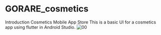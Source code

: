 # GORARE_cosmetics
Introduction
Cosmetics Mobile App Store 
This is a basic UI for a cosmetics app using flutter in Android Studio.
![00](https://user-images.githubusercontent.com/65535038/135601625-cdd2182a-3162-41c1-a209-b93c7be132f7.png)
